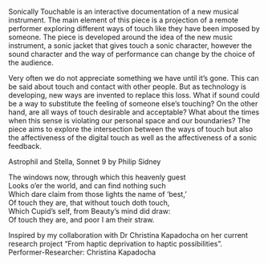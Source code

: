 Sonically Touchable is an interactive documentation of a new musical instrument. The main element of this piece is a projection of a remote performer exploring different ways of touch like they have been imposed by someone.  The piece is developed around the idea of  the new music instrument, a sonic jacket that gives touch a sonic character, however the sound character and the way of performance can change by the choice of the audience. 

Very often we do not appreciate something we have until it’s gone. This can be said about touch and contact with other people. But as technology is developing, new ways are invented to replace this loss. What if sound could be a way to substitute the feeling of someone else’s touching? On the other hand, are all ways of touch desirable and acceptable? What about the times when this sense is violating our personal space and our boundaries? The piece aims to explore the intersection between the ways of touch but also the affectiveness of the digital touch as well as the affectiveness of a sonic feedback. 

 
Astrophil and Stella, Sonnet 9
by Philip Sidney 

The windows now, through which this heavenly guest  
Looks o’er the world, and can find nothing such  
Which dare claim from those lights the name of ‘best,’  
Of touch they are, that without touch doth touch,  
Which Cupid’s self, from Beauty’s mind did draw:  
Of touch they are, and poor I am their straw.  

Inspired by my collaboration with Dr Christina Kapadocha on her current research project “From haptic deprivation to haptic possibilities”.  
Performer-Researcher: Christina Kapadocha